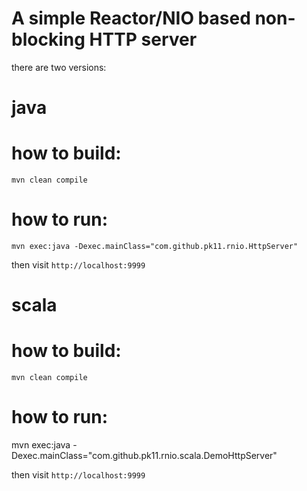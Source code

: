 A simple Reactor/NIO based non-blocking HTTP server
===================================================

there are two versions:

java
====

how to build:
=============

`mvn clean compile`


how to run:
===========

`mvn exec:java -Dexec.mainClass="com.github.pk11.rnio.HttpServer"`

then visit `http://localhost:9999`


scala
=====

how to build:
============
`mvn clean compile`

how to run:
===========
 mvn exec:java -Dexec.mainClass="com.github.pk11.rnio.scala.DemoHttpServer"

then visit `http://localhost:9999`
